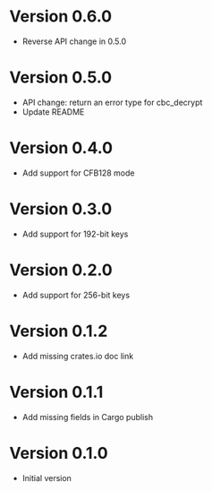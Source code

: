 # Version 0.6.0
- Reverse API change in 0.5.0

# Version 0.5.0
- API change: return an error type for cbc_decrypt
- Update README

# Version 0.4.0

- Add support for CFB128 mode

# Version 0.3.0

- Add support for 192-bit keys

# Version 0.2.0

- Add support for 256-bit keys

# Version 0.1.2

- Add missing crates.io doc link

# Version 0.1.1

- Add missing fields in Cargo publish

# Version 0.1.0

- Initial version
